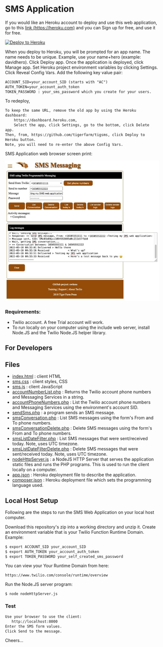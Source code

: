 # SMS Application

If you would like an Heroku account to deploy and use this web application,
go to this [link (https://heroku.com)](https://heroku.com) and you can Sign up for free, and use it for free.

[![Deploy to Heroku](https://www.herokucdn.com/deploy/button.svg)](https://heroku.com/deploy?template=https://github.com/tigerfarm/tigsms)

When you deploy to Heroku, you will be prompted for an app name. 
The name needs to be unique. Example, use your name+hero (example: davidhero). 
Click Deploy app. Once the application is deployed, click Manage app. 
Set Heroku project environment variables by clicking Settings. 
Click Reveal Config Vars. Add the following key value pair:
````
ACCOUNT_SID=your_account_SID (starts with "AC")
AUTH_TOKEN=your_account_auth_token
TOKEN_PASSWORD : your_sms_password which you create for your users.
````
To redeploy,
````
To keep the same URL, remove the old app by using the Heroku dashboard:
    https://dashboard.heroku.com,
    Select the app, click Settings, go to the bottom, click Delete app.
Then, from, https://github.com/tigerfarm/tigsms, click Deploy to Heroku button.
Note, you will need to re-enter the above Config Vars.
````
SMS Application web browser screen print:

<img src="tigsms.jpg"/>

### Requirements:

- Twilio account. A free Trial account will work.
- To run locally on your computer using the include web server, install Node.JS and the Twilio Node.JS helper library.

## For Developers

## Files

- [index.html](index.html) : client HTML
- [sms.css](sms.css) : client styles, CSS
- [sms.js](sms.js) : client JavaScript
- [accountNumberList.php](accountNumberList.php) : Returns the Twilio account phone numbers and Messaging Services in a string.
- [accountPhoneNumbers.php](accountPhoneNumbers.php) : List the Twilio account phone numbers and Messaging Services using the environment's account SID.
- [sendSms.php](sendSms.php) : a program sends an SMS message.
- [smsConversation.php](smsConversation.php) : List SMS messages using the form's From and To phone numbers.
- [smsConversationDelete.php](smsConversationDelete.php) : Delete SMS messages using the form's From and To phone numbers.
- [smsListDateFilter.php](smsListDateFilter.php) : List SMS messages that were sent/received today. Note, uses UTC timezone.
- [smsListDateFilterDelete.php](smsListDateFilterDelete.php) : Delete SMS messages that were sent/received today. Note, uses UTC timezone.
- [nodeHttpServer.js](nodeHttpServer.js) : a NodeJS HTTP Server that serves the application static files and runs the PHP programs.
  This is used to run the client locally on a computer.
- [app.json](app.json) : Heroku deployment file to describe the application.
- [composer.json](composer.json) : Heroku deployment file which sets the programming language used.

## Local Host Setup

Following are the steps to run the SMS Web Application on your local host computer.

Download this repository's zip into a working directory and unzip it.
Create an environment variable that is your Twilio Function Runtime Domain.
Example:
````
$ export ACCOUNT_SID your_account_SID
$ export AUTH_TOKEN your_account_auth_token
$ export TOKEN_PASSWORD your_self_created_sms_password
````
You can view your Your Runtime Domain from here:
````
https://www.twilio.com/console/runtime/overview
````
Run the Node.JS server program:
````
$ node nodeHttpServer.js
````
### Test
````
Use your browser to use the client:
   http://localhost:8000
Enter the SMS form values.
Click Send to the message.
````

Cheers...

